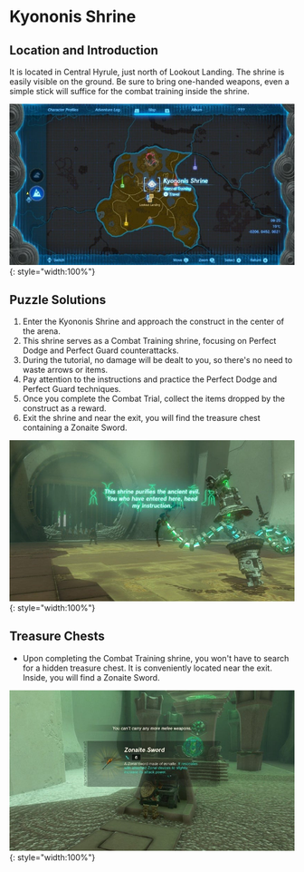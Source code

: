 # Kyononis Shrine

## Location and Introduction
It is located in Central Hyrule, just north of Lookout Landing. The shrine is easily visible on the ground. Be sure to bring one-handed weapons, even a simple stick will suffice for the combat training inside the shrine.

![](../images/kyononis-00.jpg){: style="width:100%"}
## Puzzle Solutions
1. Enter the Kyononis Shrine and approach the construct in the center of the arena.
2. This shrine serves as a Combat Training shrine, focusing on Perfect Dodge and Perfect Guard counterattacks.
3. During the tutorial, no damage will be dealt to you, so there's no need to waste arrows or items.
4. Pay attention to the instructions and practice the Perfect Dodge and Perfect Guard techniques.
5. Once you complete the Combat Trial, collect the items dropped by the construct as a reward.
6. Exit the shrine and near the exit, you will find the treasure chest containing a Zonaite Sword.

![](../images/kyononis-01.jpg){: style="width:100%"}
## Treasure Chests
- Upon completing the Combat Training shrine, you won't have to search for a hidden treasure chest. It is conveniently located near the exit. Inside, you will find a Zonaite Sword.

![](../images/kyononis-02.jpg){: style="width:100%"}